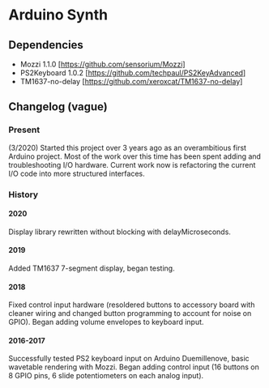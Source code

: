 # Arduino Synth

## Dependencies
* Mozzi 1.1.0 [https://github.com/sensorium/Mozzi]
* PS2Keyboard 1.0.2 [https://github.com/techpaul/PS2KeyAdvanced]
* TM1637-no-delay [https://github.com/xeroxcat/TM1637-no-delay]

## Changelog (vague)
### Present
(3/2020) Started this project over 3 years ago as an overambitious first Arduino project. Most of the work over this time has been spent adding and troubleshooting I/O hardware. Current work now is refactoring the current I/O code into more structured interfaces. 

### History
#### 2020
Display library rewritten without blocking with delayMicroseconds.

#### 2019
Added TM1637 7-segment display, began testing.

#### 2018
Fixed control input hardware (resoldered buttons to accessory board with cleaner wiring and changed button programming to account for noise on GPIO).
Began adding volume envelopes to keyboard input.

#### 2016-2017
Successfully tested PS2 keyboard input on Arduino Duemillenove, basic wavetable rendering with Mozzi. 
Began adding control input (16 buttons on 8 GPIO pins, 6 slide potentiometers on each analog input). 

